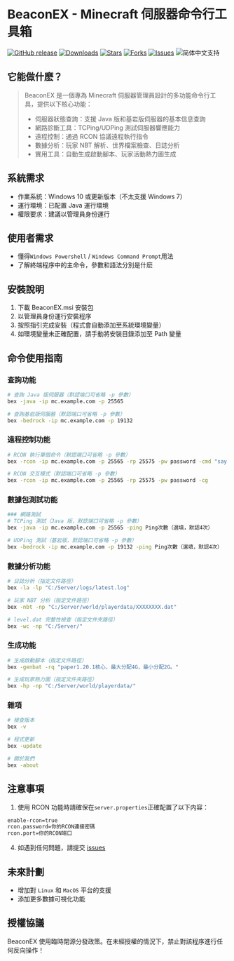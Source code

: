 # BeaconEX - Minecraft 伺服器命令行工具箱

[![GitHub release](https://img.shields.io/github/v/release/FanYaRou/BeaconEX?style=flat-square)]()
[![Downloads](https://img.shields.io/github/downloads/FanYaRou/BeaconEX/total?style=flat-square)]()
[![Stars](https://img.shields.io/github/stars/FanYaRou/BeaconEX?style=flat-square)]()
[![Forks](https://img.shields.io/github/forks/FanYaRou/BeaconEX?style=flat-square)]()
[![Issues](https://img.shields.io/github/issues/FanYaRou/BeaconEX?style=flat-square)]()
![简体中文支持](https://img.shields.io/badge/简体中文-支持-ff8c00?style=flat-square&labelColor=ff8c00&color=ffd700)

## 它能做什麽？

>BeaconEX 是一個專為 Minecraft 伺服器管理員設計的多功能命令行工具，提供以下核心功能：
>- 伺服器狀態查詢：支援 Java 版和基岩版伺服器的基本信息查詢
>- 網路診斷工具：TCPing/UDPing 測試伺服器響應能力
>- 遠程控制：通過 RCON 協議遠程執行指令
>- 數據分析：玩家 NBT 解析、世界檔案檢查、日誌分析
>- 實用工具：自動生成啟動腳本、玩家活動熱力圖生成

## 系統需求

- 作業系統：Windows 10 或更新版本（不太支援 Windows 7）
- 運行環境：已配置 Java 運行環境
- 權限要求：建議以管理員身份運行

## 使用者需求
- 懂得```Windows Powershell``` / ```Windows Command Prompt```用法
- 了解終端程序中的主命令，參數和語法分別是什麽

## 安裝說明

1. 下載 BeaconEX.msi 安裝包
2. 以管理員身份運行安裝程序
3. 按照指引完成安裝（程式會自動添加至系統環境變量）
4. 如環境變量未正確配置，請手動將安裝目錄添加至 Path 變量

## 命令使用指南
### 查詢功能
```bash
# 查詢 Java 版伺服器（默認端口可省略 -p 參數）
bex -java -ip mc.example.com -p 25565
```
```bash
# 查詢基岩版伺服器（默認端口可省略 -p 參數）
bex -bedrock -ip mc.example.com -p 19132
```
### 遠程控制功能
```bash
# RCON 執行單個命令（默認端口可省略 -p 參數）
bex -rcon -ip mc.example.com -p 25565 -rp 25575 -pw password -cmd "say Hello"
```
```bash
# RCON 交互模式（默認端口可省略 -p 參數）
bex -rcon -ip mc.example.com -p 25565 -rp 25575 -pw password -cg
```
### 數據包測試功能
```bash
### 網路測試
# TCPing 測試（Java 版，默認端口可省略 -p 參數）
bex -java -ip mc.example.com -p 25565 -ping Ping次數（選填，默認4次）
```
```bash
# UDPing 測試（基岩版，默認端口可省略 -p 參數）
bex -bedrock -ip mc.example.com -p 19132 -ping Ping次數（選填，默認4次）
```
### 數據分析功能
```bash
# 日誌分析（指定文件路徑）
bex -la -lp "C:/Server/logs/latest.log"
```
```bash
# 玩家 NBT 分析（指定文件路徑）
bex -nbt -np "C:/Server/world/playerdata/XXXXXXXX.dat"
```
```bash
# level.dat 完整性檢查（指定文件夾路徑）
bex -wc -np "C:/Server/"
```
### 生成功能
```bash
# 生成啟動腳本（指定文件路徑）
bex -genbat -rq "paper1.20.1核心，最大分配4G，最小分配2G。"
```
```bash
# 生成玩家熱力圖（指定文件夾路徑）
bex -hp -np "C:/Server/world/playerdata/"
```
### 雜項
```bash
# 檢查版本
bex -v
```
```bash
# 程式更新
bex -update
```
```bash
# 關於我們
bex -about
```
## 注意事項

1. 使用 RCON 功能時請確保在```server.properties```正確配置了以下内容：
```bash
enable-rcon=true
rcon.password=你的RCON連接密碼
rcon.port=你的RCON端口
```
4. 如遇到任何問題，請提交 [issues](https://github.com/FanYaRou/BeaconEX/issues/new)

## 未來計劃

- 增加對 ```Linux``` 和 ```MacOS``` 平台的支援
- 添加更多數據可視化功能

## 授權協議

BeaconEX 使用臨時閉源分發政策。在未經授權的情況下，禁止對該程序進行任何反向操作！
